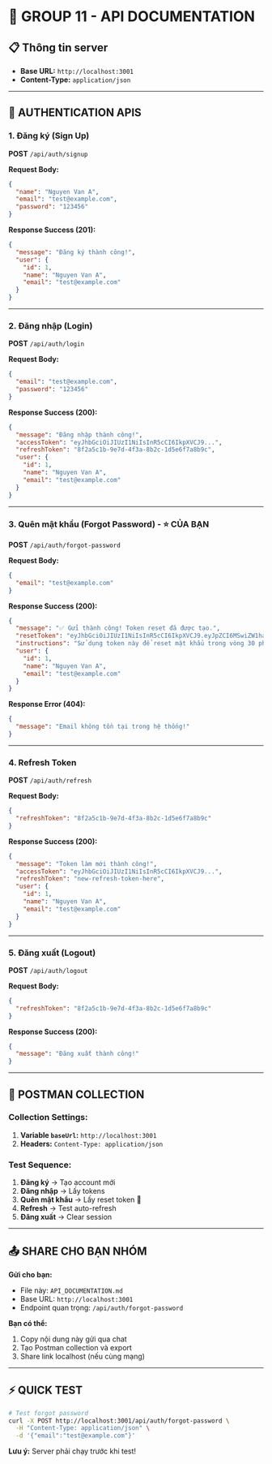 # 🚀 GROUP 11 - API DOCUMENTATION

## 📋 Thông tin server
- **Base URL:** `http://localhost:3001`
- **Content-Type:** `application/json`

---

## 🔐 AUTHENTICATION APIS

### 1. Đăng ký (Sign Up)
**POST** `/api/auth/signup`

**Request Body:**
```json
{
  "name": "Nguyen Van A",
  "email": "test@example.com", 
  "password": "123456"
}
```

**Response Success (201):**
```json
{
  "message": "Đăng ký thành công!",
  "user": {
    "id": 1,
    "name": "Nguyen Van A",
    "email": "test@example.com"
  }
}
```

---

### 2. Đăng nhập (Login) 
**POST** `/api/auth/login`

**Request Body:**
```json
{
  "email": "test@example.com",
  "password": "123456"
}
```

**Response Success (200):**
```json
{
  "message": "Đăng nhập thành công!",
  "accessToken": "eyJhbGciOiJIUzI1NiIsInR5cCI6IkpXVCJ9...",
  "refreshToken": "8f2a5c1b-9e7d-4f3a-8b2c-1d5e6f7a8b9c",
  "user": {
    "id": 1,
    "name": "Nguyen Van A", 
    "email": "test@example.com"
  }
}
```

---

### 3. Quên mật khẩu (Forgot Password) - ⭐ CỦA BẠN
**POST** `/api/auth/forgot-password`

**Request Body:**
```json
{
  "email": "test@example.com"
}
```

**Response Success (200):**
```json
{
  "message": "✅ Gửi thành công! Token reset đã được tạo.",
  "resetToken": "eyJhbGciOiJIUzI1NiIsInR5cCI6IkpXVCJ9.eyJpZCI6MSwiZW1haWwiOiJ0ZXN0QGV4YW1wbGUuY29tIiwicHVycG9zZSI6InJlc2V0X3Bhc3N3b3JkIiwiaWF0IjoxNjk3NDU2Nzg5LCJleHAiOjE2OTc0NTg1ODl9...",
  "instructions": "Sử dụng token này để reset mật khẩu trong vòng 30 phút.",
  "user": {
    "id": 1,
    "name": "Nguyen Van A",
    "email": "test@example.com"
  }
}
```

**Response Error (404):**
```json
{
  "message": "Email không tồn tại trong hệ thống!"
}
```

---

### 4. Refresh Token
**POST** `/api/auth/refresh`

**Request Body:**
```json
{
  "refreshToken": "8f2a5c1b-9e7d-4f3a-8b2c-1d5e6f7a8b9c"
}
```

**Response Success (200):**
```json
{
  "message": "Token làm mới thành công!",
  "accessToken": "eyJhbGciOiJIUzI1NiIsInR5cCI6IkpXVCJ9...",
  "refreshToken": "new-refresh-token-here",
  "user": {
    "id": 1,
    "name": "Nguyen Van A",
    "email": "test@example.com"
  }
}
```

---

### 5. Đăng xuất (Logout)
**POST** `/api/auth/logout`

**Request Body:**
```json
{
  "refreshToken": "8f2a5c1b-9e7d-4f3a-8b2c-1d5e6f7a8b9c"
}
```

**Response Success (200):**
```json
{
  "message": "Đăng xuất thành công!"
}
```

---

## 🧪 POSTMAN COLLECTION

### Collection Settings:
1. **Variable `baseUrl`:** `http://localhost:3001`
2. **Headers:** `Content-Type: application/json`

### Test Sequence:
1. **Đăng ký** → Tạo account mới
2. **Đăng nhập** → Lấy tokens  
3. **Quên mật khẩu** → Lấy reset token 📧
4. **Refresh** → Test auto-refresh
5. **Đăng xuất** → Clear session

---

## 📤 SHARE CHO BẠN NHÓM

**Gửi cho bạn:**
- File này: `API_DOCUMENTATION.md`
- Base URL: `http://localhost:3001` 
- Endpoint quan trọng: `/api/auth/forgot-password`

**Bạn có thể:**
1. Copy nội dung này gửi qua chat
2. Tạo Postman collection và export
3. Share link localhost (nếu cùng mạng)

---

## ⚡ QUICK TEST

```bash
# Test forgot password
curl -X POST http://localhost:3001/api/auth/forgot-password \
  -H "Content-Type: application/json" \
  -d '{"email":"test@example.com"}'
```

**Lưu ý:** Server phải chạy trước khi test!